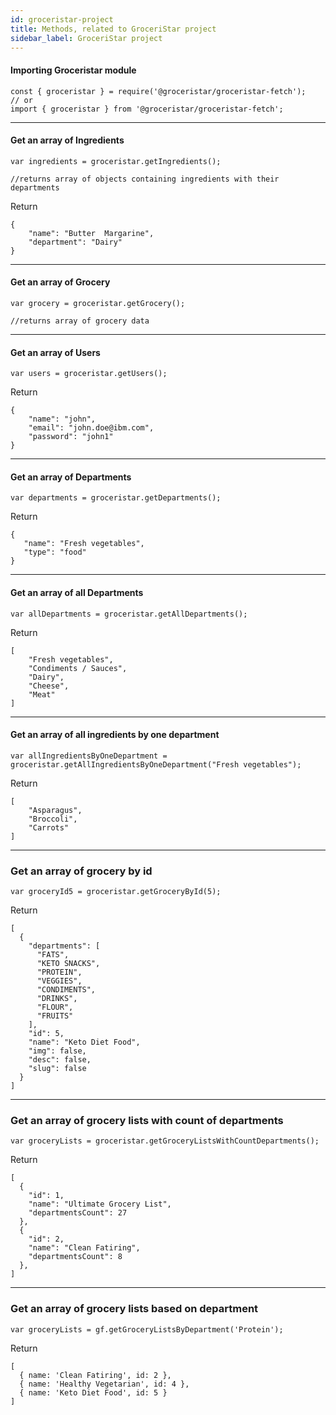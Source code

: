 ```yaml
---
id: groceristar-project
title: Methods, related to GroceriStar project
sidebar_label: GroceriStar project
---
```


#### Importing Groceristar module
```
const { groceristar } = require('@groceristar/groceristar-fetch');
// or 
import { groceristar } from '@groceristar/groceristar-fetch';
```

---
#### Get an array of Ingredients
```
var ingredients = groceristar.getIngredients();

//returns array of objects containing ingredients with their departments
```

Return
```
{
    "name": "Butter  Margarine",
    "department": "Dairy"
}
```


---
#### Get an array of Grocery
```
var grocery = groceristar.getGrocery();

//returns array of grocery data
```


---
#### Get an array of Users
```
var users = groceristar.getUsers();
```

Return
```
{
    "name": "john",
    "email": "john.doe@ibm.com",
    "password": "john1"
}
```


---
#### Get an array of Departments
```
var departments = groceristar.getDepartments();
```

Return
```
{
   "name": "Fresh vegetables",
   "type": "food"
}
```


---
#### Get an array of all Departments
```
var allDepartments = groceristar.getAllDepartments();
```
Return
```
[
    "Fresh vegetables",
    "Condiments / Sauces",
    "Dairy",
    "Cheese",
    "Meat"
]
```


---
#### Get an array of all ingredients by one department
```
var allIngredientsByOneDepartment = groceristar.getAllIngredientsByOneDepartment("Fresh vegetables");
```

Return
```
[
	"Asparagus",
	"Broccoli",
	"Carrots"
]
```

---
### Get an array of grocery by id
```
var groceryId5 = groceristar.getGroceryById(5);
```

Return
```
[
  {
    "departments": [
      "FATS",
      "KETO SNACKS",
      "PROTEIN",
      "VEGGIES",
      "CONDIMENTS",
      "DRINKS",
      "FLOUR",
      "FRUITS"
    ],
    "id": 5,
    "name": "Keto Diet Food",
    "img": false,
    "desc": false,
    "slug": false
  }
]
```

---
### Get an array of grocery lists with count of departments
```
var groceryLists = groceristar.getGroceryListsWithCountDepartments();
```

Return
```
[
  {
    "id": 1,
    "name": "Ultimate Grocery List",
    "departmentsCount": 27
  },
  {
    "id": 2,
    "name": "Clean Fatiring",
    "departmentsCount": 8
  },
]
```


---
### Get an array of grocery lists based on department
```
var groceryLists = gf.getGroceryListsByDepartment('Protein');
```

Return
```
[
  { name: 'Clean Fatiring', id: 2 },
  { name: 'Healthy Vegetarian', id: 4 },
  { name: 'Keto Diet Food', id: 5 }
]
```
